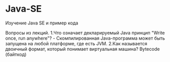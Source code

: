 # Java-SE
Изучение Java SE и пример кода

Вопросы из лекций.
1.Что означает декларируемый Java принцип "Write once, run anywhere"? - Скомпилированная Java-программа может быть запущена на любой платформе, где есть JVM.
2.Как называется двоичный формат, который понимает виртуальная машина?
Bytecode (байткод)
